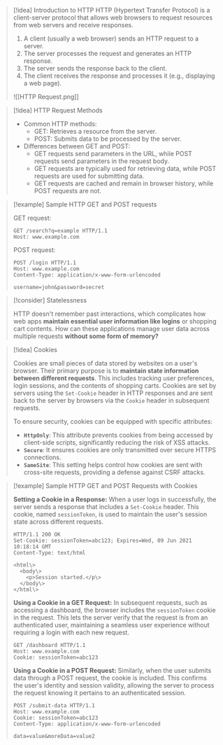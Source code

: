 > [!idea] Introduction to HTTP
>   HTTP (Hypertext Transfer Protocol) is a client-server protocol that allows web browsers to request resources from web servers and receive responses.
>   1. A client (usually a web browser) sends an HTTP request to a server.
>   2. The server processes the request and generates an HTTP response.
>   3. The server sends the response back to the client.
>   4. The client receives the response and processes it (e.g., displaying a web page).
>
> ![[HTTP Request.png]]

> [!idea] HTTP Request Methods
>
> - Common HTTP methods:
>   - GET: Retrieves a resource from the server.
>   - POST: Submits data to be processed by the server.
> - Differences between GET and POST:
>   - GET requests send parameters in the URL, while POST requests send parameters in the request body.
>   - GET requests are typically used for retrieving data, while POST requests are used for submitting data.
>   - GET requests are cached and remain in browser history, while POST requests are not.

> [!example] Sample HTTP GET and POST requests
>
> GET request:
> ```http
> GET /search?q=example HTTP/1.1
> Host: www.example.com
> ```
>
> POST request:
> ```http
> POST /login HTTP/1.1
> Host: www.example.com
> Content-Type: application/x-www-form-urlencoded
>
> username=john&password=secret
> ```

> [!consider] Statelessness
>
> HTTP doesn't remember past interactions, which complicates how web apps **maintain essential user information like logins** or shopping cart contents. How can these applications manage user data across multiple requests **without some form of memory?**


> [!idea] Cookies
>
> Cookies are small pieces of data stored by websites on a user's browser. Their primary purpose is to **maintain state information between different requests**. This includes tracking user preferences, login sessions, and the contents of shopping carts. Cookies are set by servers using the `Set-Cookie` header in HTTP responses and are sent back to the server by browsers via the `Cookie` header in subsequent requests.
>
> To ensure security, cookies can be equipped with specific attributes:
> - **`HttpOnly`**: This attribute prevents cookies from being accessed by client-side scripts, significantly reducing the risk of XSS attacks.
> - **`Secure`**: It ensures cookies are only transmitted over secure HTTPS connections.
> - **`SameSite`**: This setting helps control how cookies are sent with cross-site requests, providing a defense against CSRF attacks.


> [!example] Sample HTTP GET and POST Requests with Cookies
>
> **Setting a Cookie in a Response:**
> When a user logs in successfully, the server sends a response that includes a `Set-Cookie` header. This cookie, named `sessionToken`, is used to maintain the user's session state across different requests.
> ```http
> HTTP/1.1 200 OK
> Set-Cookie: sessionToken=abc123; Expires=Wed, 09 Jun 2021 10:18:14 GMT
> Content-Type: text/html
>
> <html\>
>   <body\>
>     <p>Session started.</p\>
>   </body\>
> </html\>
> ```
>
> **Using a Cookie in a GET Request:**
> In subsequent requests, such as accessing a dashboard, the browser includes the `sessionToken` cookie in the request. This lets the server verify that the request is from an authenticated user, maintaining a seamless user experience without requiring a login with each new request.
> ```http
> GET /dashboard HTTP/1.1
> Host: www.example.com
> Cookie: sessionToken=abc123
> ```
>
> **Using a Cookie in a POST Request:**
> Similarly, when the user submits data through a POST request, the cookie is included. This confirms the user's identity and session validity, allowing the server to process the request knowing it pertains to an authenticated session.
> ```http
> POST /submit-data HTTP/1.1
> Host: www.example.com
> Cookie: sessionToken=abc123
> Content-Type: application/x-www-form-urlencoded
>
> data=value&moreData=value2
> ```
